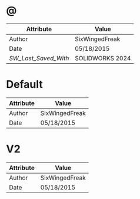 # @
| Attribute | Value |
| ---  | ---     |
| Author | SixWingedFreak |
| Date | 05/18/2015 |
| _SW_Last_Saved_With_ | SOLIDWORKS 2024 |
# Default
| Attribute | Value |
| ---  | ---     |
| Author | SixWingedFreak |
| Date | 05/18/2015 |
# V2
| Attribute | Value |
| ---  | ---     |
| Author | SixWingedFreak |
| Date | 05/18/2015 |
